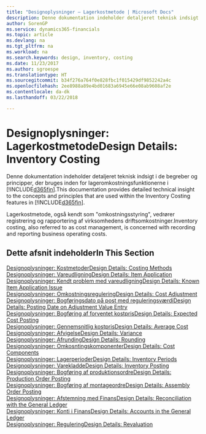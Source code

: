 ```yaml
---
title: "Designoplysninger – Lagerkostmetode | Microsoft Docs"
description: Denne dokumentation indeholder detaljeret teknisk indsigt i de begreber og principper, der bruges inden for lageromkostningsfunktionerne i Finance and Operations, Business edition.
author: SorenGP
ms.service: dynamics365-financials
ms.topic: article
ms.devlang: na
ms.tgt_pltfrm: na
ms.workload: na
ms.search.keywords: design, inventory, costing
ms.date: 11/23/2017
ms.author: sgroespe
ms.translationtype: HT
ms.sourcegitcommit: b34f276a764f0e828fbc1f015429df9852242a4c
ms.openlocfilehash: 2ee8988a89e4bd01683a6945e66e08ab9608af2e
ms.contentlocale: da-dk
ms.lasthandoff: 03/22/2018

---
```

# <a name="design-details-inventory-costing"></a><span data-ttu-id="a8516-103">Designoplysninger: Lagerkostmetode</span><span class="sxs-lookup"><span data-stu-id="a8516-103">Design Details: Inventory Costing</span></span>
<span data-ttu-id="a8516-104">Denne dokumentation indeholder detaljeret teknisk indsigt i de begreber og principper, der bruges inden for lageromkostningsfunktionerne i [!INCLUDE[d365fin](includes/d365fin_md.md)].</span><span class="sxs-lookup"><span data-stu-id="a8516-104">This documentation provides detailed technical insight to the concepts and principles that are used within the Inventory Costing features in [!INCLUDE[d365fin](includes/d365fin_md.md)].</span></span>  

<span data-ttu-id="a8516-105">Lagerkostmetode, også kendt som "omkostningsstyring", vedrører registrering og rapportering af virksomhedens driftsomkostninger.</span><span class="sxs-lookup"><span data-stu-id="a8516-105">Inventory costing, also referred to as cost management, is concerned with recording and reporting business operating costs.</span></span>  

## <a name="in-this-section"></a><span data-ttu-id="a8516-106">Dette afsnit indeholder</span><span class="sxs-lookup"><span data-stu-id="a8516-106">In This Section</span></span>  
[<span data-ttu-id="a8516-107">Designoplysninger: Kostmetoder</span><span class="sxs-lookup"><span data-stu-id="a8516-107">Design Details: Costing Methods</span></span>](design-details-costing-methods.md)  
[<span data-ttu-id="a8516-108">Designoplysninger: Vareudligning</span><span class="sxs-lookup"><span data-stu-id="a8516-108">Design Details: Item Application</span></span>](design-details-item-application.md)  
[<span data-ttu-id="a8516-109">Designoplysninger: Kendt problem med vareudligning</span><span class="sxs-lookup"><span data-stu-id="a8516-109">Design Details: Known Item Application Issue</span></span>](design-details-inventory-zero-level-open-item-ledger-entries.md)  
[<span data-ttu-id="a8516-110">Designoplysninger: Omkostningsregulering</span><span class="sxs-lookup"><span data-stu-id="a8516-110">Design Details: Cost Adjustment</span></span>](design-details-cost-adjustment.md)  
[<span data-ttu-id="a8516-111">Designoplysninger: Bogføringsdato på post med reguleringsværdi</span><span class="sxs-lookup"><span data-stu-id="a8516-111">Design Details: Posting Date on Adjustment Value Entry</span></span>](design-details-inventory-adjustment-value-entry-posting-date.md)  
[<span data-ttu-id="a8516-112">Designoplysninger: Bogføring af forventet kostpris</span><span class="sxs-lookup"><span data-stu-id="a8516-112">Design Details: Expected Cost Posting</span></span>](design-details-expected-cost-posting.md)  
[<span data-ttu-id="a8516-113">Designoplysninger: Gennemsnitlig kostpris</span><span class="sxs-lookup"><span data-stu-id="a8516-113">Design Details: Average Cost</span></span>](design-details-average-cost.md)  
[<span data-ttu-id="a8516-114">Designoplysninger: Afvigelse</span><span class="sxs-lookup"><span data-stu-id="a8516-114">Design Details: Variance</span></span>](design-details-variance.md)  
[<span data-ttu-id="a8516-115">Designoplysninger: Afrunding</span><span class="sxs-lookup"><span data-stu-id="a8516-115">Design Details: Rounding</span></span>](design-details-rounding.md)  
[<span data-ttu-id="a8516-116">Designoplysninger: Omkosntingskomponenter</span><span class="sxs-lookup"><span data-stu-id="a8516-116">Design Details: Cost Components</span></span>](design-details-cost-components.md)  
[<span data-ttu-id="a8516-117">Designoplysninger: Lagerperioder</span><span class="sxs-lookup"><span data-stu-id="a8516-117">Design Details: Inventory Periods</span></span>](design-details-inventory-periods.md)  
[<span data-ttu-id="a8516-118">Designoplysninger: Varekladde</span><span class="sxs-lookup"><span data-stu-id="a8516-118">Design Details: Inventory Posting</span></span>](design-details-inventory-posting.md)  
[<span data-ttu-id="a8516-119">Designoplysninger: Bogføring af produktionsordre</span><span class="sxs-lookup"><span data-stu-id="a8516-119">Design Details: Production Order Posting</span></span>](design-details-production-order-posting.md)  
[<span data-ttu-id="a8516-120">Designoplysninger: Bogføring af montageordre</span><span class="sxs-lookup"><span data-stu-id="a8516-120">Design Details: Assembly Order Posting</span></span>](design-details-assembly-order-posting.md)  
[<span data-ttu-id="a8516-121">Designoplysninger: Afstemning med Finans</span><span class="sxs-lookup"><span data-stu-id="a8516-121">Design Details: Reconciliation with the General Ledger</span></span>](design-details-reconciliation-with-the-general-ledger.md)  
[<span data-ttu-id="a8516-122">Designoplysninger: Konti i Finans</span><span class="sxs-lookup"><span data-stu-id="a8516-122">Design Details: Accounts in the General Ledger</span></span>](design-details-accounts-in-the-general-ledger.md)  
[<span data-ttu-id="a8516-123">Designoplysninger: Regulering</span><span class="sxs-lookup"><span data-stu-id="a8516-123">Design Details: Revaluation</span></span>](design-details-revaluation.md)

